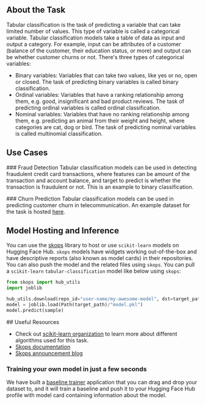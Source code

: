 ## About the Task

Tabular classification is the task of predicting a variable that can take limited number of values. This type of variable is called a categorical variable. Tabular classification models take a table of data as input and output a category. For example, input can be attributes of a customer (balance of the customer, their education status, or more) and output can be whether customer churns or not.
There's three types of categorical variables:

- Binary variables: Variables that can take two values, like yes or no, open or closed. The task of predicting binary variables is called binary classification.
- Ordinal variables: Variables that have a ranking relationship among them, e.g. good, insignificant and bad product reviews. The task of predicting ordinal variables is called ordinal classification.
- Nominal variables: Variables that have no ranking relationship among them, e.g. predicting an animal from their weight and height, where categories are cat, dog or bird. The task of predicting nominal variables is called multinomial classification.

## Use Cases

### Fraud Detection
Tabular classification models can be used in detecting fraudulent credit card transactions, where features can be amount of the transaction and account balance, and target to predict is whether the transaction is fraudulent or not. This is an example to binary classification.

### Churn Prediction
Tabular classification models can be used in predicting customer churn in telecommunication. An example dataset for the task is hosted [here](https://huggingface.co/datasets/scikit-learn/churn-prediction).

## Model Hosting and Inference

You can use the [skops](https://github.com/skops-dev/skops) library to host or use `scikit-learn` models on Hugging Face Hub. `skops` models have widgets working out-of-the-box and have descriptive reports (also known as model cards) in their repositories. You can also push the model and the related files using `skops`. You can pull a `scikit-learn` `tabular-classification` model like below using `skops`:


```python
from skops import hub_utils
import joblib

hub_utils.download(repo_id="user-name/my-awesome-model", dst=target_path)
model = joblib.load(Path(target_path)/"model.pkl")
model.predict(sample)
```


## Useful Resources

- Check out [scikit-learn organization](https://huggingface.co/scikit-learn) to learn more about different algorithms used for this task.
- [Skops documentation](https://skops.readthedocs.io/en/latest/)
- [Skops announcement blog](https://huggingface.co/blog/skops)

### Training your own model in just a few seconds

We have built a [baseline trainer](https://huggingface.co/spaces/scikit-learn/baseline-trainer) application that you can drag and drop your dataset to, and it will train a baseline and push it to your Hugging Face Hub profile with model card containing information about the model.